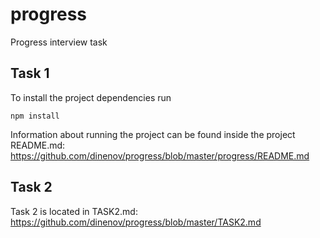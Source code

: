# progress
Progress interview task


## Task 1

To install the project dependencies run
```
npm install
```

Information about running the project can be found inside the project README.md: https://github.com/dinenov/progress/blob/master/progress/README.md


## Task 2

Task 2 is located in TASK2.md: https://github.com/dinenov/progress/blob/master/TASK2.md


